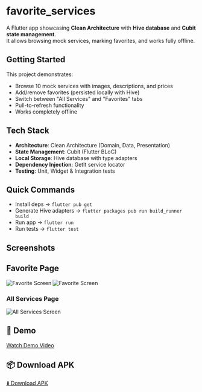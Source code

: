 # favorite_services

A Flutter app showcasing **Clean Architecture** with **Hive database** and **Cubit state management**.  
It allows browsing mock services, marking favorites, and works fully offline.

## Getting Started

This project demonstrates:

- Browse 10 mock services with images, descriptions, and prices  
- Add/remove favorites (persisted locally with Hive)  
- Switch between "All Services" and "Favorites" tabs  
- Pull-to-refresh functionality  
- Works completely offline  

## Tech Stack

- **Architecture**: Clean Architecture (Domain, Data, Presentation)  
- **State Management**: Cubit (Flutter BLoC)  
- **Local Storage**: Hive database with type adapters  
- **Dependency Injection**: GetIt service locator  
- **Testing**: Unit, Widget & Integration tests  

## Quick Commands

- Install deps → `flutter pub get`  
- Generate Hive adapters → `flutter packages pub run build_runner build`  
- Run app → `flutter run`  
- Run tests → `flutter test`  

## Screenshots

## Favorite Page
![Favorite Screen](docs/img.png)
![Favorite Screen](docs/img_2.png)

### All Services Page
![All Services Screen](docs/img_1.png)

## 🎥 Demo
[Watch Demo Video](docs/demo_video.gif)

## 📦 Download APK
[⬇️ Download APK](docs/app-release.apk)
```
